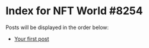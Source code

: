 # Index for NFT World #8254
Posts will be displayed in the order below:

- [Your first post](./001-first.md)


